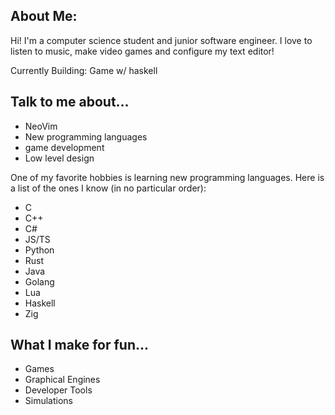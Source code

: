 ## About Me:
Hi! I'm a computer science student and junior software engineer. I love to listen to music, make video games and configure my text editor!

Currently Building: Game w/ haskell

## Talk to me about...
- NeoVim
- New programming languages
- game development
- Low level design

One of my favorite hobbies is learning new programming languages. Here is a list of the ones I know (in no particular order):
- C
- C++
- C#
- JS/TS
- Python
- Rust
- Java
- Golang
- Lua
- Haskell
- Zig

## What I make for fun...
- Games
- Graphical Engines
- Developer Tools
- Simulations
